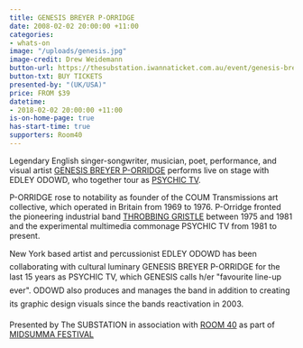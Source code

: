 ```yaml
---
title: GENESIS BREYER P-ORRIDGE
date: 2008-02-02 20:00:00 +11:00
categories:
- whats-on
image: "/uploads/genesis.jpg"
image-credit: Drew Weidemann
button-url: https://thesubstation.iwannaticket.com.au/event/genesis-breyer-p-orridge-MTQxNDQ
button-txt: BUY TICKETS
presented-by: "(UK/USA)"
price: FROM $39
datetime:
- 2018-02-02 20:00:00 +11:00
is-on-home-page: true
has-start-time: true
supporters: Room40
---
```


Legendary English singer-songwriter, musician, poet, performance, and visual artist [GENESIS BREYER P-ORRIDGE](https://www.facebook.com/Genesis-BREYER-P-ORRIDGE-171735929627691/) performs live on stage with EDLEY ODOWD, who together tour as [PSYCHIC TV](https://www.facebook.com/psychictvptv3/). 

P-ORRIDGE rose to notability as founder of the COUM Transmissions art collective, which operated in Britain from 1969 to 1976. P-Orridge fronted the pioneering industrial band [THROBBING GRISTLE](http://www.throbbing-gristle.com/) between 1975 and 1981 and the experimental multimedia commonage PSYCHIC TV from 1981 to present. 

New York based artist and percussionist EDLEY ODOWD has been collaborating with cultural luminary GENESIS BREYER P-ORRIDGE for the last 15 years as PSYCHIC TV, which GENESIS calls h/er "favourite line-up ever". ODOWD also produces and manages the band in addition to creating its graphic design visuals since the bands reactivation in 2003.

Presented by The SUBSTATION in association with [ROOM 40](http://room40.org/) as part of [MIDSUMMA FESTIVAL](https://midsumma.org.au/)